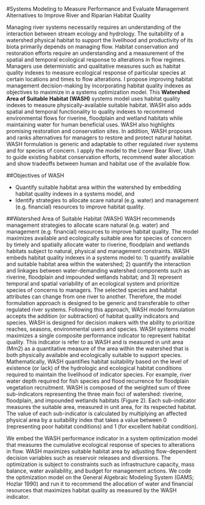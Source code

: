 #Systems Modeling to Measure Performance and Evaluate Management Alternatives to Improve River and Riparian Habitat Quality

Managing river systems necessarily requires an understanding of the interaction between stream ecology and hydrology. The suitability of a watershed physical habitat to support the livelihood and productivity of its biota primarily depends on managing flow. Habitat conservation and restoration efforts require an understanding and a measurement of the spatial and temporal ecological response to alterations in flow regimes. Managers use deterministic and qualitative measures such as habitat quality indexes to measure ecological response of particular species at certain locations and times to flow alterations. I propose improving habitat management decision-making by incorporating habitat quality indexes as objectives to maximize in a systems optimization model. This **Watershed Area of Suitable Habitat (WASH)** systems model uses habitat quality indexes to measure physically-available suitable habitat. WASH also adds spatial and temporal functionality to quality indexes to recommend environmental flows for riverine, floodplain and wetland habitats while maintaining water for human beneficial uses. WASH also highlights promising restoration and conservation sites. In addition, WASH proposes and ranks alternatives for managers to restore and protect natural habitat. WASH formulation is generic and adaptable to other regulated river systems and for species of concern. I apply the model to the Lower Bear River, Utah to guide existing habitat conservation efforts, recommend water allocation and show tradeoffs between human and habitat use of the available flow.

##Objectives of WASH
* Quantify suitable habitat area within the watershed by embedding habitat quality indexes in a systems model, and
* Identify strategies to allocate scare natural (e.g. water) and management (e.g. financial) resources to improve habitat quality.


##Watershed Area of Suitable Habitat (WASH) 
WASH recommends management strategies to allocate scare natural (e.g. water) and management (e.g. financial) resources to improve habitat quality. The model maximizes available and ecologically suitable area for species of concern by timely and spatially allocate water to riverine, floodplain and wetlands habitats subject to natural, physical and management constraints. WASH embeds habitat quality indexes in a systems model to: 1) quantify available and suitable habitat area within the watershed; 2) quantify the interaction and linkages between water-demanding watershed components such as riverine, floodplain and impounded wetlands habitat; and 3) represent temporal and spatial variability of an ecological system and prioritize species of concerns to managers. The selected species and habitat attributes can change from one river to another. Therefore, the model formulation approach is designed to be generic and transferable to other regulated river systems. Following this approach, WASH model formulation accepts the addition (or subtraction) of habitat quality indicators and species. WASH is designed for decision makers with the ability to prioritize reaches, seasons, environmental users and species. 
WASH systems model maximizes a single composite performance indicator to represent habitat quality. This indicator is refer to as WASH and is measured in unit area (Mm2) as a quantitative measure of the area within the watershed that is both physically available and ecologically suitable to support species. Mathematically, WASH quantifies habitat suitability based on the level of existence (or lack) of the hydrologic and ecological habitat conditions required to maintain the livelihood of indicator species. For example, river water depth required for fish species and flood recurrence for floodplain vegetation recruitment. WASH is composed of the weighted sum of three sub-indicators representing the three main foci of watershed: riverine, floodplain, and impounded wetlands habitats (Figure 2). Each sub-indicator measures the suitable area, measured in unit area, for its respected habitat. The value of each sub-indicator is calculated by multiplying an affected physical area by a suitability index that takes a value between 0 (representing poor habitat conditions) and 1 (for excellent habitat condition). 

We embed the WASH performance indicator in a system optimization model that measures the cumulative ecological response of species to alterations in flow. WASH maximizes suitable habitat area by adjusting flow-dependent decision variables such as reservoir releases and diversions. The optimization is subject to constraints such as infrastructure capacity, mass balance, water availability, and budget for management actions.  We code the optimization model on the General Algebraic Modeling System (GAMS; Hozlar 1990) and run it to recommend the allocation of water and financial resources that maximizes habitat quality as measured by the WASH indicator. 


